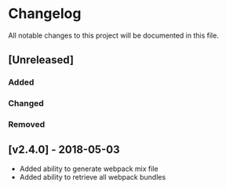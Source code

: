 # Changelog
All notable changes to this project will be documented in this file.

## [Unreleased]
### Added

### Changed

### Removed


## [v2.4.0] - 2018-05-03
* Added ability to generate webpack mix file
* Added ability to retrieve all webpack bundles
